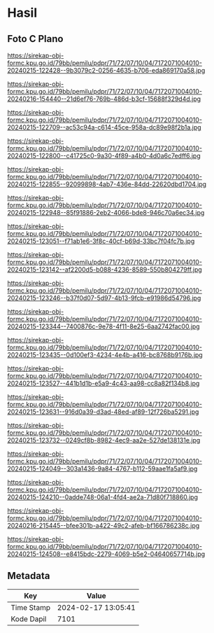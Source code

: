 # Hasil

## Foto C Plano

https://sirekap-obj-formc.kpu.go.id/79bb/pemilu/pdpr/71/72/07/10/04/7172071004010-20240215-122428--9b3079c2-0256-4635-b706-eda869170a58.jpg

https://sirekap-obj-formc.kpu.go.id/79bb/pemilu/pdpr/71/72/07/10/04/7172071004010-20240216-154440--21d6ef76-769b-486d-b3cf-15688f329d4d.jpg

https://sirekap-obj-formc.kpu.go.id/79bb/pemilu/pdpr/71/72/07/10/04/7172071004010-20240215-122709--ac53c94a-c614-45ce-958a-dc89e98f2b1a.jpg

https://sirekap-obj-formc.kpu.go.id/79bb/pemilu/pdpr/71/72/07/10/04/7172071004010-20240215-122800--c41725c0-9a30-4f89-a4b0-4d0a6c7edff6.jpg

https://sirekap-obj-formc.kpu.go.id/79bb/pemilu/pdpr/71/72/07/10/04/7172071004010-20240215-122855--92099898-4ab7-436e-84dd-22620dbd1704.jpg

https://sirekap-obj-formc.kpu.go.id/79bb/pemilu/pdpr/71/72/07/10/04/7172071004010-20240215-122948--85f91886-2eb2-4066-bde8-946c70a6ec34.jpg

https://sirekap-obj-formc.kpu.go.id/79bb/pemilu/pdpr/71/72/07/10/04/7172071004010-20240215-123051--f71ab1e6-3f8c-40cf-b69d-33bc7f04fc7b.jpg

https://sirekap-obj-formc.kpu.go.id/79bb/pemilu/pdpr/71/72/07/10/04/7172071004010-20240215-123142--af2200d5-b088-4236-8589-550b804279ff.jpg

https://sirekap-obj-formc.kpu.go.id/79bb/pemilu/pdpr/71/72/07/10/04/7172071004010-20240215-123246--b37f0d07-5d97-4b13-9fcb-e91986d54796.jpg

https://sirekap-obj-formc.kpu.go.id/79bb/pemilu/pdpr/71/72/07/10/04/7172071004010-20240215-123344--7400876c-9e78-4f11-8e25-6aa2742fac00.jpg

https://sirekap-obj-formc.kpu.go.id/79bb/pemilu/pdpr/71/72/07/10/04/7172071004010-20240215-123435--0d100ef3-4234-4e4b-a416-bc8768b9176b.jpg

https://sirekap-obj-formc.kpu.go.id/79bb/pemilu/pdpr/71/72/07/10/04/7172071004010-20240215-123527--441b1d1b-e5a9-4c43-aa98-cc8a82f134b8.jpg

https://sirekap-obj-formc.kpu.go.id/79bb/pemilu/pdpr/71/72/07/10/04/7172071004010-20240215-123631--916d0a39-d3ad-48ed-af89-12f726ba5291.jpg

https://sirekap-obj-formc.kpu.go.id/79bb/pemilu/pdpr/71/72/07/10/04/7172071004010-20240215-123732--0249cf8b-8982-4ec9-aa2e-527de138131e.jpg

https://sirekap-obj-formc.kpu.go.id/79bb/pemilu/pdpr/71/72/07/10/04/7172071004010-20240215-124049--303a1436-9a84-4767-b112-59aae1fa5af9.jpg

https://sirekap-obj-formc.kpu.go.id/79bb/pemilu/pdpr/71/72/07/10/04/7172071004010-20240215-124210--0adde748-06a1-4fd4-ae2a-71d80f718860.jpg

https://sirekap-obj-formc.kpu.go.id/79bb/pemilu/pdpr/71/72/07/10/04/7172071004010-20240216-215445--bfee301b-a422-49c2-afeb-bf166786238c.jpg

https://sirekap-obj-formc.kpu.go.id/79bb/pemilu/pdpr/71/72/07/10/04/7172071004010-20240215-124508--e8415bdc-2279-4069-b5e2-04640657714b.jpg


## Metadata

| Key        | Value               |
| ---------- | ------------------- |
| Time Stamp | 2024-02-17 13:05:41 |
| Kode Dapil | 7101                |




